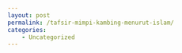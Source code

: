 ```yaml
---
layout: post
permalink: /tafsir-mimpi-kambing-menurut-islam/
categories:
    - Uncategorized
---
```


